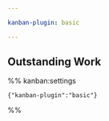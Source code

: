 ```yaml
---

kanban-plugin: basic

---
```


## Outstanding Work





%% kanban:settings
```
{"kanban-plugin":"basic"}
```
%%